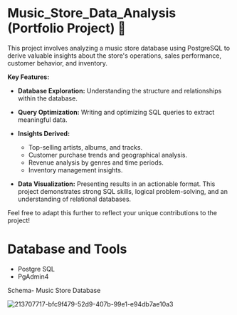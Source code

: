 # Music_Store_Data_Analysis (Portfolio Project) 🎵

This project involves analyzing a music store database using PostgreSQL to derive valuable insights about the store's operations, sales performance, customer behavior, and inventory.

**Key Features:**

* **Database Exploration:** Understanding the structure and relationships within the database.

* **Query Optimization:** Writing and optimizing SQL queries to extract meaningful data.

* **Insights Derived:**
   *  Top-selling artists, albums, and tracks.
   * Customer purchase trends and geographical analysis.
   * Revenue analysis by genres and time periods.
   * Inventory management insights.

* **Data Visualization:** Presenting results in an actionable format.
This project demonstrates strong SQL skills, logical problem-solving, and an understanding of relational databases.

Feel free to adapt this further to reflect your unique contributions to the project!

# Database and Tools
* Postgre SQL
* PgAdmin4


Schema- Music Store Database

![213707717-bfc9f479-52d9-407b-99e1-e94db7ae10a3](https://github.com/user-attachments/assets/b64dff73-48f9-4786-bb55-d9a0299c9d2a)








